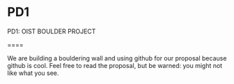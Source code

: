 PD1
====

PD1: OIST BOULDER PROJECT

====

We are building a bouldering wall and using github for our proposal because github is cool. Feel free to read the proposal, but be warned: you might not like what you see.


